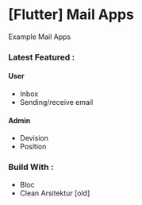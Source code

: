 # [Flutter] Mail Apps

Example Mail Apps



### Latest Featured : 
#### User
- Inbox
- Sending/receive email 
#### Admin
- Devision
- Position

### Build With :
- Bloc
- Clean Arsitektur [old]
